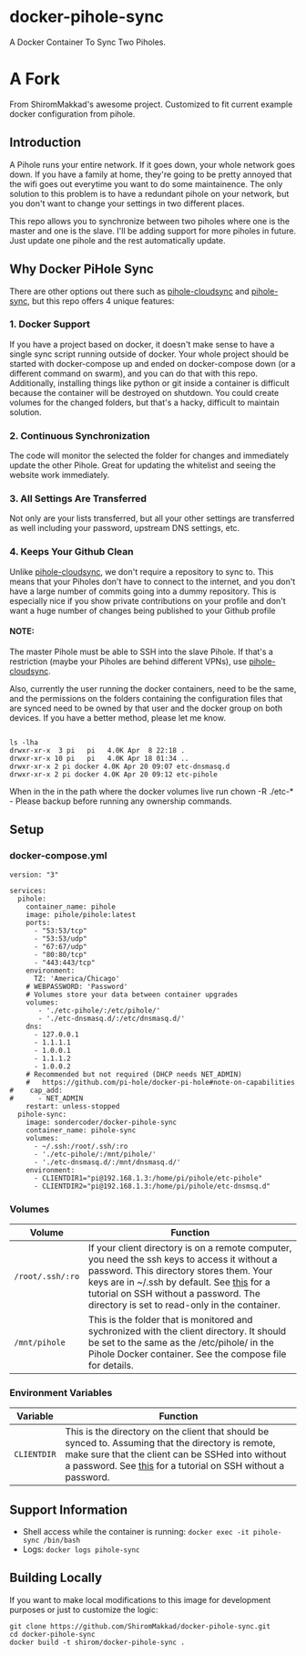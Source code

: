 # docker-pihole-sync
A Docker Container To Sync Two Piholes. 

# A Fork 
From ShiromMakkad's awesome project. Customized to fit current example docker configuration from pihole.

## Introduction
A Pihole runs your entire network. If it goes down, your whole network goes down. If you have a family at home, they're going to be pretty annoyed that the wifi goes out everytime you want to do some maintainence. The only solution to this problem is to have a redundant pihole on your network, but you don't want to change your settings in two different places.

This repo allows you to synchronize between two piholes where one is the master and one is the slave. I'll be adding support for more piholes in future. Just update one pihole and the rest automatically update.

## Why Docker PiHole Sync

There are other options out there such as [pihole-cloudsync](https://github.com/stevejenkins/pihole-cloudsync) and [pihole-sync](https://github.com/simonwhitaker/pihole-sync), but this repo offers 4 unique features:

### 1. Docker Support
If you have a project based on docker, it doesn't make sense to have a single sync script running outside of docker. Your whole project should be started with docker-compose up and ended on docker-compose down (or a different command on swarm), and you can do that with this repo. Additionally, installing things like python or git inside a container is difficult because the container will be destroyed on shutdown. You could create volumes for the changed folders, but that's a hacky, difficult to maintain solution.  
### 2. Continuous Synchronization
The code will monitor the selected the folder for changes and immediately update the other Pihole. Great for updating the whitelist and seeing the website work immediately.
### 3. All Settings Are Transferred
Not only are your lists transferred, but all your other settings are transferred as well including your password, upstream DNS settings, etc.
### 4. Keeps Your Github Clean
Unlike [pihole-cloudsync](https://github.com/stevejenkins/pihole-cloudsync), we don't require a repository to sync to. This means that your Piholes don't have to connect to the internet, and you don't have a large number of commits going into a dummy repository. This is especially nice if you show private contributions on your profile and don't want a huge number of changes being published to your Github profile

#### NOTE: 
The master Pihole must be able to SSH into the slave Pihole. If that's a restriction (maybe your Piholes are behind different VPNs), use [pihole-cloudsync](https://github.com/stevejenkins/pihole-cloudsync). 

Also, currently the user running the docker containers, need to be the same, and the permissions on the folders containing the configuration files that are synced need to be owned by that user and the docker group on both devices.  If you have a better method, please let me know. 

```

ls -lha
drwxr-xr-x  3 pi   pi   4.0K Apr  8 22:18 .
drwxr-xr-x 10 pi   pi   4.0K Apr 18 01:34 ..
drwxr-xr-x 2 pi docker 4.0K Apr 20 09:07 etc-dnsmasq.d
drwxr-xr-x 2 pi docker 4.0K Apr 20 09:12 etc-pihole

```
When in the in the path where the docker volumes live run chown -R ./etc-* - Please backup before running any ownership commands.

## Setup
### docker-compose.yml
```
version: "3"

services:
  pihole:
    container_name: pihole
    image: pihole/pihole:latest
    ports:
      - "53:53/tcp"
      - "53:53/udp"
      - "67:67/udp"
      - "80:80/tcp"
      - "443:443/tcp"
    environment:
      TZ: 'America/Chicago'
    # WEBPASSWORD: 'Password'
    # Volumes store your data between container upgrades
    volumes:
       - './etc-pihole/:/etc/pihole/'
       - './etc-dnsmasq.d/:/etc/dnsmasq.d/'
    dns:
      - 127.0.0.1
      - 1.1.1.1
      - 1.0.0.1
      - 1.1.1.2
      - 1.0.0.2
    # Recommended but not required (DHCP needs NET_ADMIN)
    #   https://github.com/pi-hole/docker-pi-hole#note-on-capabilities
#    cap_add:
#      - NET_ADMIN
    restart: unless-stopped
  pihole-sync:
    image: sondercoder/docker-pihole-sync
    container_name: pihole-sync
    volumes:
      - ~/.ssh:/root/.ssh/:ro
      - './etc-pihole/:/mnt/pihole/'
      - './etc-dnsmasq.d/:/mnt/dnsmasq.d/'
    environment:
      - CLIENTDIR1="pi@192.168.1.3:/home/pi/pihole/etc-pihole"
      - CLIENTDIR2="pi@192.168.1.3:/home/pi/pihole/etc-dnsmsq.d"

```
### Volumes
Volume | Function 
--- | -------- 
`/root/.ssh/:ro` | If your client directory is on a remote computer, you need the ssh keys to access it without a password. This directory stores them. Your keys are in ~/.ssh by default. See [this](https://www.tecmint.com/ssh-passwordless-login-using-ssh-keygen-in-5-easy-steps/) for a tutorial on SSH without a password. The directory is set to read-only in the container.
`/mnt/pihole` | This is the folder that is monitored and sychronized with the client directory. It should be set to the same as the /etc/pihole/ in the Pihole Docker container. See the compose file for details. 

### Environment Variables
Variable | Function
--- | --------
`CLIENTDIR` | This is the directory on the client that should be synced to. Assuming that the directory is remote, make sure that the client can be SSHed into without a password. See [this](https://www.tecmint.com/ssh-passwordless-login-using-ssh-keygen-in-5-easy-steps/) for a tutorial on SSH without a password. 

## Support Information
- Shell access while the container is running: `docker exec -it pihole-sync /bin/bash`
- Logs: `docker logs pihole-sync`

## Building Locally
If you want to make local modifications to this image for development purposes or just to customize the logic:
```
git clone https://github.com/ShiromMakkad/docker-pihole-sync.git
cd docker-pihole-sync
docker build -t shirom/docker-pihole-sync .
```
